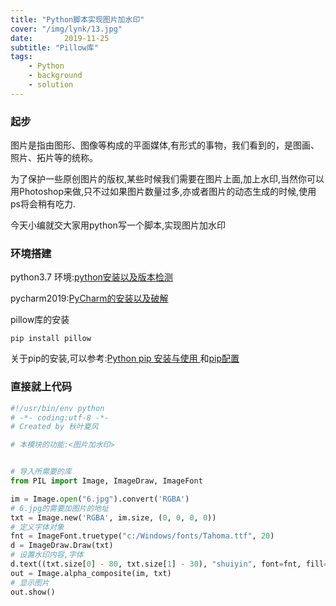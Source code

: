 ```yaml
---
title: "Python脚本实现图片加水印"
cover: "/img/lynk/13.jpg"
date:       2019-11-25
subtitle: "Pillow库"
tags:
	- Python
	- background
	- solution
---
```









### 起步
图片是指由图形、图像等构成的平面媒体,有形式的事物，我们看到的，是图画、照片、拓片等的统称。

为了保护一些原创图片的版权,某些时候我们需要在图片上面,加上水印,当然你可以用Photoshop来做,只不过如果图片数量过多,亦或者图片的动态生成的时候,使用ps将会稍有吃力.


今天小编就交大家用python写一个脚本,实现图片加水印

### 环境搭建
python3.7 环境:[python安装以及版本检测](https://victorfengming.gitee.io/blog/python-install-window/)

pycharm2019:[PyCharm的安装以及破解](https://victorfengming.gitee.io/blog/pycharm-install/)

pillow库的安装

```
pip install pillow
```


关于pip的安装,可以参考:[Python pip 安装与使用
](https://victorfengming.gitee.io/blog/python-install-pip/)和[pip配置](https://victorfengming.gitee.io/blog/pip-conf/)


### 直接就上代码


```python
#!/usr/bin/env python
# -*- coding:utf-8 -*-
# Created by 秋叶夏风

# 本模块的功能:<图片加水印>


# 导入所需要的库
from PIL import Image, ImageDraw, ImageFont

im = Image.open("6.jpg").convert('RGBA')
# 6.jpg的需要加图片的地址
txt = Image.new('RGBA', im.size, (0, 0, 0, 0))
# 定义字体对象
fnt = ImageFont.truetype("c:/Windows/fonts/Tahoma.ttf", 20)
d = ImageDraw.Draw(txt)
# 设置水印内容,字体
d.text((txt.size[0] - 80, txt.size[1] - 30), "shuiyin", font=fnt, fill=(255, 255, 255, 255))
out = Image.alpha_composite(im, txt)
# 显示图片
out.show()

```

